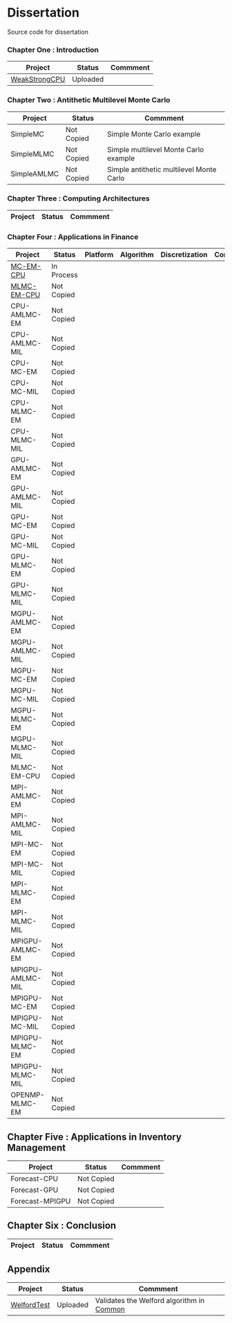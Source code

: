 # Dissertation
Source code for dissertation

### Chapter One : Introduction

| Project | Status | Commment |
|---------|--------|----------|
| [WeakStrongCPU](https://github.com/jjlay/Dissertation/tree/master/WeakStrongCPU) | Uploaded | |


### Chapter Two : Antithetic Multilevel Monte Carlo

| Project | Status | Commment |
|---------|--------|----------|
|SimpleMC | Not Copied | Simple Monte Carlo example |
|SimpleMLMC | Not Copied | Simple multilevel Monte Carlo example |
|SimpleAMLMC | Not Copied | Simple antithetic multilevel Monte Carlo |


### Chapter Three : Computing Architectures

| Project | Status | Commment |
|---------|--------|----------|


### Chapter Four : Applications in Finance

| Project | Status | Platform | Algorithm | Discretization | Comment |
|---------|--------|----------|-----------|----------------|---------|
| [MC-EM-CPU ](https://github.com/jjlay/Dissertation/tree/master/MC-EM-CPU) | In Process | | | | |
| [MLMC-EM-CPU](https://github.com/jjlay/Dissertation/tree/master/MLMC-EM-CPU) | Not Copied | | | | |
| CPU-AMLMC-EM | Not Copied | | | | |
| CPU-AMLMC-MIL | Not Copied | | | | |
| CPU-MC-EM | Not Copied | | | | |
| CPU-MC-MIL | Not Copied | | | | |
| CPU-MLMC-EM | Not Copied | | | | |
| CPU-MLMC-MIL | Not Copied | | | | |
| GPU-AMLMC-EM | Not Copied | | | | |
| GPU-AMLMC-MIL | Not Copied | | | | |
| GPU-MC-EM | Not Copied | | | | |
| GPU-MC-MIL | Not Copied | | | | |
| GPU-MLMC-EM | Not Copied | | | | |
| GPU-MLMC-MIL | Not Copied | | | | |
| MGPU-AMLMC-EM | Not Copied | | | | |
| MGPU-AMLMC-MIL | Not Copied | | | | |
| MGPU-MC-EM | Not Copied | | | | |
| MGPU-MC-MIL | Not Copied | | | | |
| MGPU-MLMC-EM | Not Copied | | | | |
| MGPU-MLMC-MIL | Not Copied | | | | |
| MLMC-EM-CPU | Not Copied | | | | |
| MPI-AMLMC-EM | Not Copied | | | | |
| MPI-AMLMC-MIL | Not Copied | | | | |
| MPI-MC-EM | Not Copied | | | | |
| MPI-MC-MIL | Not Copied | | | | |
| MPI-MLMC-EM | Not Copied | | | | |
| MPI-MLMC-MIL | Not Copied | | | | |
| MPIGPU-AMLMC-EM | Not Copied | | | | |
| MPIGPU-AMLMC-MIL  | Not Copied | | | | |
| MPIGPU-MC-EM | Not Copied | | | | |
| MPIGPU-MC-MIL | Not Copied | | | | |
| MPIGPU-MLMC-EM | Not Copied | | | | |
| MPIGPU-MLMC-MIL | Not Copied | | | | |
| OPENMP-MLMC-EM  |  Not Copied | | | | |


## Chapter Five : Applications in Inventory Management

| Project | Status | Commment |
|---------|--------|----------|
| Forecast-CPU | Not Copied | | 
| Forecast-GPU | Not Copied | |
| Forecast-MPIGPU | Not Copied | |


## Chapter Six : Conclusion

| Project | Status | Commment |
|---------|--------|----------|


## Appendix

| Project | Status | Commment |
|---------|--------|----------|
| [WelfordTest](https://github.com/jjlay/Dissertation/tree/master/WelfordTest) | Uploaded | Validates the Welford algorithm in [Common](https://github.com/jjlay/Dissertation/tree/master/Common) |




